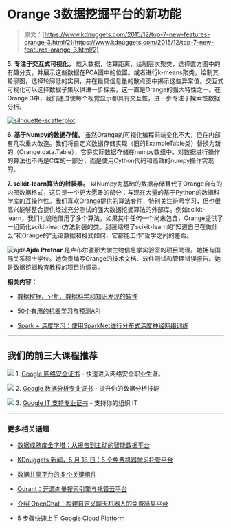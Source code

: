 # Orange 3数据挖掘平台的新功能

> 原文：[https://www.kdnuggets.com/2015/12/top-7-new-features-orange-3.html/2](https://www.kdnuggets.com/2015/12/top-7-new-features-orange-3.html/2)

**5\. 专注于交互式可视化。** 载入数据，估算距离，绘制层次聚类，选择直方图中的有趣分支，并展示这些数据在PCA图中的位置。或者进行k-means聚类，绘制其轮廓图，选择轮廓低的实例，并在最具信息量的散点图中揭示这些异常值。交互式可视化可以选择数据子集以供进一步探索，这一直是Orange的强大特性之一。在Orange 3中，我们通过使每个视觉显示都具有交互性，进一步专注于探索性数据分析。

[![silhouette-scatterplot](../Images/608954a30e923d93e8b265de650f8e96.png)](https://dl.dropboxusercontent.com/u/28911943/Orange/silhouette-scatterplot.png)

**6\. 基于Numpy的数据存储。** 虽然Orange的可视化编程前端变化不大，但在内部有几次重大改造。我们将自定义数据存储实现（旧的ExampleTable类）替换为新的（Orange.data.Table），它将实际数据存储在numpy数组中。对数据进行操作的算法也不再是C库的一部分，而是使用Cython代码和高效的numpy操作实现的。

**7\. scikit-learn算法的封装器。** 以Numpy为基础的数据存储替代了Orange自有的内部数据格式，这只是一个更大愿景的部分：与现在大量的基于Python的数据科学库的互操作性。我们喜欢Orange提供的算法套件，特别关注符号学习，但也很高兴能够整合提供经过充分测试的强大数据挖掘算法的外部库。例如scikit-learn，我们礼貌地借用了多个算法。如果其中任何一个尚未包含，Orange提供了一组简化scikit-learn方法封装的类。封装缩短了scikit-learn的“知道自己在做什么”和Orange的“无论数据和格式如何，它都能工作”哲学之间的差距。

![ajda](../Images/4fa002545c278d94611e6e87be8c5f2c.png)**Ajda Pretnar** 是卢布尔雅那大学生物信息学实验室的项目助理。她拥有国际关系硕士学位。她负责编写Orange的技术文档、软件测试和管理错误报告。她是数据挖掘教育教程的项目协调员。

**相关内容：**

+   [数据挖掘、分析、数据科学和知识发现的软件](/software/index.html)

+   [50个有用的机器学习与预测API](/2015/12/machine-learning-data-science-apis.html)

+   [Spark + 深度学习：使用SparkNet进行分布式深度神经网络训练](/2015/12/spark-deep-learning-training-with-sparknet.html)

* * *

## 我们的前三大课程推荐

![](../Images/0244c01ba9267c002ef39d4907e0b8fb.png) 1\. [Google 网络安全证书](https://www.kdnuggets.com/google-cybersecurity) - 快速进入网络安全职业生涯。

![](../Images/e225c49c3c91745821c8c0368bf04711.png) 2\. [Google 数据分析专业证书](https://www.kdnuggets.com/google-data-analytics) - 提升你的数据分析技能

![](../Images/0244c01ba9267c002ef39d4907e0b8fb.png) 3\. [Google IT 支持专业证书](https://www.kdnuggets.com/google-itsupport) - 支持你的组织 IT

* * *

### 更多相关话题

+   [数据成熟度金字塔：从报告到主动的智能数据平台](https://www.kdnuggets.com/the-data-maturity-pyramid-from-reporting-to-a-proactive-intelligent-data-platform)

+   [KDnuggets 新闻，5 月 18 日：5 个免费机器学习托管平台](https://www.kdnuggets.com/2022/n20.html)

+   [数据共享平台的 5 个关键组件](https://www.kdnuggets.com/2022/05/5-key-components-data-sharing-platform.html)

+   [Qdrant：开源向量搜索引擎与托管云平台](https://www.kdnuggets.com/2023/02/qdrant-open-source-vector-search-engine-managed-cloud-platform.html)

+   [介绍 OpenChat：构建自定义聊天机器人的免费简易平台](https://www.kdnuggets.com/2023/06/introducing-openchat-free-simple-platform-building-custom-chatbots-minutes.html)

+   [5 步骤快速上手 Google Cloud Platform](https://www.kdnuggets.com/5-steps-google-cloud-platform)
